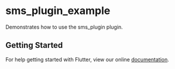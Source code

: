 # sms_plugin_example

Demonstrates how to use the sms_plugin plugin.

## Getting Started

For help getting started with Flutter, view our online
[documentation](https://flutter.io/).
